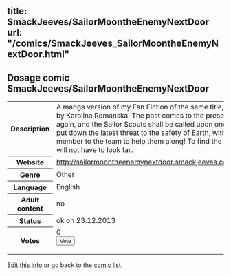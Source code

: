 title: SmackJeeves/SailorMoontheEnemyNextDoor
url: "/comics/SmackJeeves_SailorMoontheEnemyNextDoor.html"
---
Dosage comic SmackJeeves/SailorMoontheEnemyNextDoor
-----------------------------------------

<p id="msg"></p>
<script type="text/javascript">
if (window.location.search === '?edit_info_mail=sent_ok') {
  var elem = document.getElementById("msg");
  elem.innerHTML = 'Edited information sucessfully sent for review, which is usually done daily. Thanks!';
  elem.className = 'ok';
}
</script>
<table class="comicinfo">
<tr>
<th>Description</th><td>A manga version of my Fan Fiction of the same title, art work by Karolina Romanska. The past comes to the present yet again, and the Sailor Scouts shall be called upon once again to put down the latest threat to the safety of Earth, with a new member to the team to help them along! To find the threat, they will not have to look far.</td>
</tr>
<tr>
<th>Website</th><td><a href="http://sailormoontheenemynextdoor.smackjeeves.com/comics/">http://sailormoontheenemynextdoor.smackjeeves.com/comics/</a></td>
</tr>
<tr>
<th>Genre</th><td>Other</td>
</tr>
<tr>
<th>Language</th><td>English</td>
</tr>
<tr>
<th>Adult content</th><td>no</td>
</tr>
<tr>
<th>Status</th><td>ok on 23.12.2013</td>
</tr>
<tr>
<th>Votes</th><td>0
<form action="http://gaecounter.appspot.com/count/" method="POST">
<input name="name" type="hidden" value="SmackJeeves_SailorMoontheEnemyNextDoor"/>
<input name="uid" type="hidden" id="voteuid" value=""/>
<input type="submit" value="Vote"/>
</form>
</td>
</tr>
</table>
<script type="text/javascript">
var ua = navigator.userAgent;
document.getElementById("voteuid").value = ua.replace(/[^a-zA-Z0-9\._:]/g , "_");;
</script>

[Edit this info](SmackJeeves_SailorMoontheEnemyNextDoor_edit.html) or go back to the [comic list](../comic-index.html).
